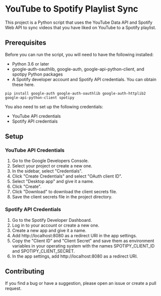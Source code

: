 # YouTube to Spotify Playlist Sync

This project is a Python script that uses the YouTube Data API and Spotify Web API to sync videos that you have liked on YouTube to a Spotify playlist.

## Prerequisites

Before you can run the script, you will need to have the following installed:

- Python 3.6 or later
- google-auth-oauthlib, google-auth, google-api-python-client, and spotipy Python packages
- A Spotify developer account and Spotify API credentials. You can obtain these here.
```
pip install google-auth google-auth-oauthlib google-auth-httplib2 google-api-python-client spotipy
```


You also need to set up the following credentials:

- YouTube API credentials
- Spotify API credentials

## Setup

### YouTube API Credentials

1. Go to the Google Developers Console.
2. Select your project or create a new one.
3. In the sidebar, select "Credentials".
4. Click "Create Credentials" and select "OAuth client ID".
5. Select "Desktop app" and give it a name.
6. Click "Create".
7. Click "Download" to download the client secrets file.
8. Save the client secrets file in the project directory.

### Spotify API Credentials

1. Go to the Spotify Developer Dashboard.
2. Log in to your account or create a new one.
3. Create a new app and give it a name.
4. Add http://localhost:8080 as a redirect URI in the app settings.
5. Copy the "Client ID" and "Client Secret" and save them as environment variables in your operating system with the names SPOTIPY_CLIENT_ID and SPOTIPY_CLIENT_SECRET.
6. In the app settings, add http://localhost:8080 as a redirect URI.


## Contributing

If you find a bug or have a suggestion, please open an issue or create a pull request.

